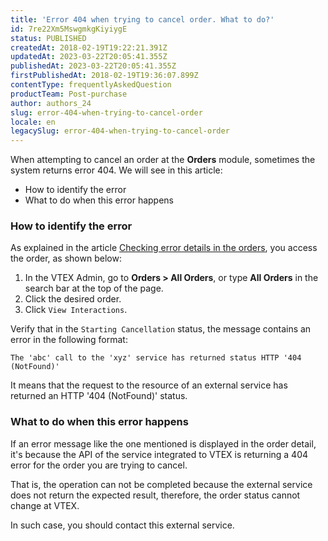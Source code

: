 ```yaml
---
title: 'Error 404 when trying to cancel order. What to do?'
id: 7re22Xm5MswgmkgKiyiygE
status: PUBLISHED
createdAt: 2018-02-19T19:22:21.391Z
updatedAt: 2023-03-22T20:05:41.355Z
publishedAt: 2023-03-22T20:05:41.355Z
firstPublishedAt: 2018-02-19T19:36:07.899Z
contentType: frequentlyAskedQuestion
productTeam: Post-purchase
author: authors_24
slug: error-404-when-trying-to-cancel-order
locale: en
legacySlug: error-404-when-trying-to-cancel-order
---
```


When attempting to cancel an order at the **Orders** module, sometimes the system returns error 404. We will see in this article:

- How to identify the error
- What to do when this error happens

### How to identify the error

As explained in the article [Checking error details in the orders](https://help.vtex.com/en/tutorial/como-verificar-detalhes-de-erros-nos-pedidos--frequentlyAskedQuestions_6718), you access the order, as shown below:

1. In the VTEX Admin, go to **Orders > All Orders**, or type **All Orders** in the search bar at the top of the page.
2. Click the desired order.
3. Click `View Interactions`.

Verify that in the `Starting Cancellation` status, the message contains an error in the following format:

`The 'abc' call to the 'xyz' service has returned status HTTP '404 (NotFound)'`

It means that the request to the resource of an external service has returned an HTTP '404 (NotFound)' status.

### What to do when this error happens

If an error message like the one mentioned is displayed in the order detail, it's because the API of the service integrated to VTEX is returning a 404 error for the order you are trying to cancel.

That is, the operation can not be completed because the external service does not return the expected result, therefore, the order status cannot change at VTEX.

In such case, you should contact this external service.
